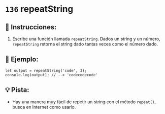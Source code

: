 # `136` repeatString

## 📝 Instrucciones:

1. Escribe una función llamada `repeatString`. Dados un string y un número, `repeatString` retorna el string dado tantas veces como el número dado.

## 📎 Ejemplo:

```Js
let output = repeatString('code', 3);
console.log(output); // --> 'codecodecode'
```

## 💡 Pista:

+ Hay una manera muy fácil de repetir un string con el método `repeat()`, busca en Internet como usarlo.
